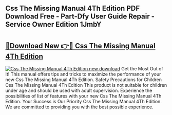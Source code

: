 ## Css The Missing Manual 4Th Edition PDF Download Free - Part-Dfy User Guide Repair - Service Owner Edition 1JmbY

# <h2><a href="http://bc35147.oget.top/?id=Css+The+Missing+Manual+4Th+Edition">🔗Download New 👉🔴 Css The Missing Manual 4Th Edition</a></h2>

[![Css The Missing Manual 4Th Edition new download](https://i.imgur.com/5g1atiW.png)](http://bc35147.oget.top/?id=Css+The+Missing+Manual+4Th+Edition)
Get the Most Out of It! This manual offers tips and tricks to maximize the performance of your new Css The Missing Manual 4Th Edition. Safety Precautions for Children Css The Missing Manual 4Th Edition This product is not suitable for children under age and should be used with adult supervision. Experience the possibilities of list of features with your new Css The Missing Manual 4Th Edition. Your Success is Our Priority Css The Missing Manual 4Th Edition. We are committed to providing you with the best possible experience.
